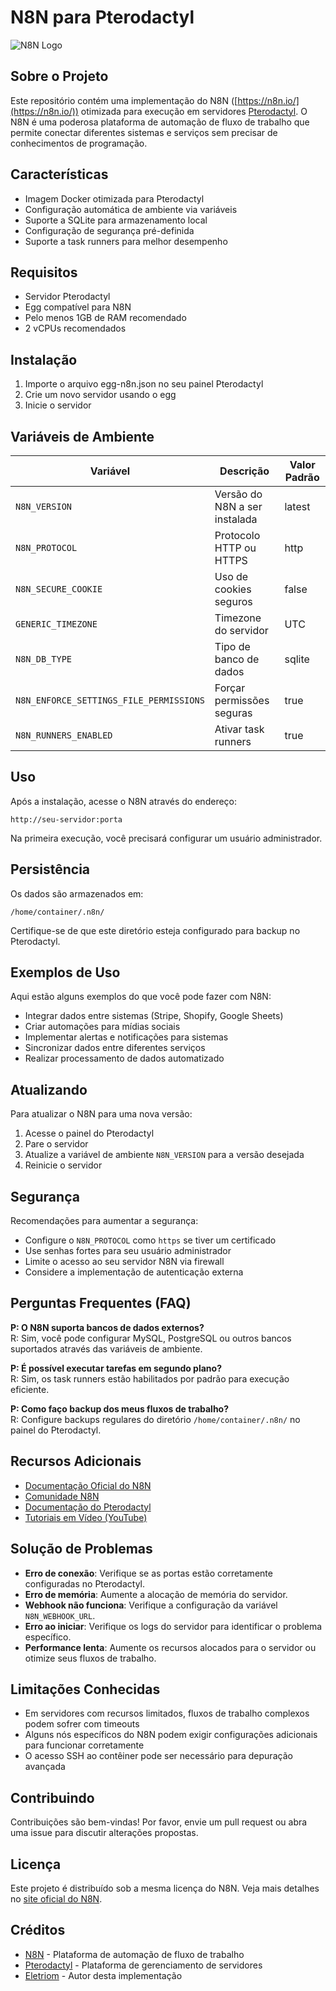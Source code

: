 # N8N para Pterodactyl

![N8N Logo](https://n8n.io/images/n8n-logo.png)

## Sobre o Projeto

Este repositório contém uma implementação do N8N ([https://n8n.io/](https://n8n.io/)) otimizada para execução em servidores [Pterodactyl](https://pterodactyl.io/). O N8N é uma poderosa plataforma de automação de fluxo de trabalho que permite conectar diferentes sistemas e serviços sem precisar de conhecimentos de programação.

## Características

- Imagem Docker otimizada para Pterodactyl
- Configuração automática de ambiente via variáveis
- Suporte a SQLite para armazenamento local
- Configuração de segurança pré-definida
- Suporte a task runners para melhor desempenho

## Requisitos

- Servidor Pterodactyl
- Egg compatível para N8N
- Pelo menos 1GB de RAM recomendado
- 2 vCPUs recomendados

## Instalação

1. Importe o arquivo egg-n8n.json no seu painel Pterodactyl
2. Crie um novo servidor usando o egg
3. Inicie o servidor

## Variáveis de Ambiente

| Variável | Descrição | Valor Padrão |
|----------|-----------|--------------|
| `N8N_VERSION` | Versão do N8N a ser instalada | latest |
| `N8N_PROTOCOL` | Protocolo HTTP ou HTTPS | http |
| `N8N_SECURE_COOKIE` | Uso de cookies seguros | false |
| `GENERIC_TIMEZONE` | Timezone do servidor | UTC |
| `N8N_DB_TYPE` | Tipo de banco de dados | sqlite |
| `N8N_ENFORCE_SETTINGS_FILE_PERMISSIONS` | Forçar permissões seguras | true |
| `N8N_RUNNERS_ENABLED` | Ativar task runners | true |

## Uso

Após a instalação, acesse o N8N através do endereço:

```
http://seu-servidor:porta
```

Na primeira execução, você precisará configurar um usuário administrador.

## Persistência

Os dados são armazenados em:

```
/home/container/.n8n/
```

Certifique-se de que este diretório esteja configurado para backup no Pterodactyl.

## Exemplos de Uso

Aqui estão alguns exemplos do que você pode fazer com N8N:

- Integrar dados entre sistemas (Stripe, Shopify, Google Sheets)
- Criar automações para mídias sociais
- Implementar alertas e notificações para sistemas
- Sincronizar dados entre diferentes serviços
- Realizar processamento de dados automatizado

## Atualizando

Para atualizar o N8N para uma nova versão:

1. Acesse o painel do Pterodactyl
2. Pare o servidor
3. Atualize a variável de ambiente `N8N_VERSION` para a versão desejada
4. Reinicie o servidor

## Segurança

Recomendações para aumentar a segurança:

- Configure o `N8N_PROTOCOL` como `https` se tiver um certificado
- Use senhas fortes para seu usuário administrador
- Limite o acesso ao seu servidor N8N via firewall
- Considere a implementação de autenticação externa

## Perguntas Frequentes (FAQ)

**P: O N8N suporta bancos de dados externos?**  
R: Sim, você pode configurar MySQL, PostgreSQL ou outros bancos suportados através das variáveis de ambiente.

**P: É possível executar tarefas em segundo plano?**  
R: Sim, os task runners estão habilitados por padrão para execução eficiente.

**P: Como faço backup dos meus fluxos de trabalho?**  
R: Configure backups regulares do diretório `/home/container/.n8n/` no painel do Pterodactyl.

## Recursos Adicionais

- [Documentação Oficial do N8N](https://docs.n8n.io/)
- [Comunidade N8N](https://community.n8n.io/)
- [Documentação do Pterodactyl](https://pterodactyl.io/project/introduction.html)
- [Tutoriais em Vídeo (YouTube)](https://www.youtube.com/c/n8n_io)

## Solução de Problemas

- **Erro de conexão**: Verifique se as portas estão corretamente configuradas no Pterodactyl.
- **Erro de memória**: Aumente a alocação de memória do servidor.
- **Webhook não funciona**: Verifique a configuração da variável `N8N_WEBHOOK_URL`.
- **Erro ao iniciar**: Verifique os logs do servidor para identificar o problema específico.
- **Performance lenta**: Aumente os recursos alocados para o servidor ou otimize seus fluxos de trabalho.

## Limitações Conhecidas

- Em servidores com recursos limitados, fluxos de trabalho complexos podem sofrer com timeouts
- Alguns nós específicos do N8N podem exigir configurações adicionais para funcionar corretamente
- O acesso SSH ao contêiner pode ser necessário para depuração avançada

## Contribuindo

Contribuições são bem-vindas! Por favor, envie um pull request ou abra uma issue para discutir alterações propostas.

## Licença

Este projeto é distribuído sob a mesma licença do N8N. Veja mais detalhes no [site oficial do N8N](https://n8n.io/licensing/).

## Créditos

- [N8N](https://n8n.io/) - Plataforma de automação de fluxo de trabalho
- [Pterodactyl](https://pterodactyl.io/) - Plataforma de gerenciamento de servidores
- [Eletriom](https://eletriom.com.br) - Autor desta implementação 